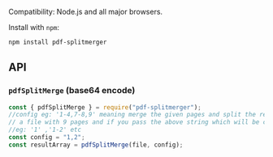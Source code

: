 Compatibility: Node.js and all major browsers.

Install with `npm`:

```sh
npm install pdf-splitmerger
```

## API

### `pdfSplitMerge` (base64 encode)

```js
const { pdfSplitMerge } = require("pdf-splitmerger");
//config eg: '1-4,7-8,9' meaning merge the given pages and split the rest into new pdf files
// a file with 9 pages and if you pass the above string which will be converted to [[1,4],[7,8],[9]] this means the pages from 1-4 will be one pdf file and 7-8 will be another pdf  file and 9 will be seperated
//eg: '1' ,'1-2' etc
const config = "1,2";
const resultArray = pdfSplitMerge(file, config);
```
